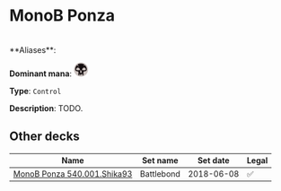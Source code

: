 <!-- This page is automatically generated by Myr: do not update it manually. Changes directly applied here will be lost. -->
# MonoB Ponza
<br/>
**Aliases**: 

**Dominant mana**: <img src="../resources/images/mana/B.png" width="25"/>

**Type**: `Control`

**Description**: TODO.








## **Other decks**

| Name | Set name | Set date | Legal |
| -----| -------- | -------- | ----- |
| [MonoB Ponza 540.001.Shika93](https://www.mtggoldfish.com/deck/4351754) | Battlebond | 2018-06-08 | ✅ |



